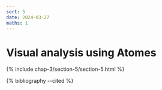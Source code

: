```yaml
---
sort: 5
date: 2024-03-27
maths: 1
---
```


# Visual analysis using Atomes

{% include chap-3/section-5/section-5.html %}

{% bibliography --cited %}
